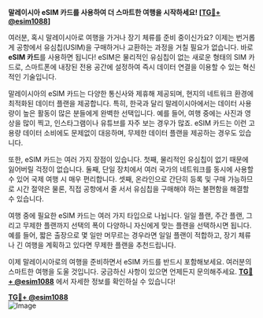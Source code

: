 **말레이시아 eSIM 카드를 사용하여 더 스마트한 여행을 시작하세요! [[TG💪+ @esim1088](https://t.me/s/esim1088)]**

여러분, 혹시 말레이시아로 여행을 가거나 장기 체류를 준비 중이신가요? 이제는 번거롭게 공항에서 유심칩(USIM)을 구매하거나 교환하는 과정을 거칠 필요가 없습니다. 바로 **eSIM 카드**를 사용하면 됩니다! eSIM은 물리적인 유심칩이 없는 새로운 형태의 SIM 카드로, 스마트폰에 내장된 전용 공간에 설정하여 즉시 데이터 연결을 이용할 수 있는 혁신적인 기술입니다.

말레이시아의 eSIM 카드는 다양한 통신사와 제휴해 제공되며, 현지의 네트워크 환경에 최적화된 데이터 플랜을 제공합니다. 특히, 한국과 달리 말레이시아에서는 데이터 사용량이 높은 활동이 많은 분들에게 완벽한 선택입니다. 예를 들어, 여행 중에는 사진과 영상을 많이 찍고, 인스타그램이나 유튜브를 자주 보는 경우가 많죠. eSIM 카드는 이런 고용량 데이터 소비에도 문제없이 대응하며, 무제한 데이터 플랜을 제공하는 경우도 있습니다.

또한, eSIM 카드는 여러 가지 장점이 있습니다. 첫째, 물리적인 유심칩이 없기 때문에 잃어버릴 걱정이 없습니다. 둘째, 단일 장치에서 여러 국가의 네트워크를 동시에 사용할 수 있어 국제 여행 시 매우 편리합니다. 셋째, 온라인으로 간단히 등록 및 구매 가능하므로 시간 절약은 물론, 직접 공항에서 줄 서서 유심칩을 구매해야 하는 불편함을 해결할 수 있습니다.

여행 중에 필요한 eSIM 카드는 여러 가지 타입으로 나뉩니다. 일일 플랜, 주간 플랜, 그리고 무제한 플랜까지 선택의 폭이 다양하니 자신에게 맞는 플랜을 선택하시면 됩니다. 예를 들어, 짧은 출장으로 몇 일만 머무르는 경우라면 일일 플랜이 적합하고, 장기 체류나 긴 여행을 계획하고 있다면 무제한 플랜을 추천드립니다.

이제 말레이시아로의 여행을 준비하면서 eSIM 카드를 반드시 포함해보세요. 여러분의 스마트한 여행을 도울 것입니다. 궁금하신 사항이 있으면 언제든지 문의해주세요. **[TG💪+ @esim1088](https://t.me/s/esim1088)** 에서 자세한 정보를 확인하실 수 있습니다!

**[TG💪+ @esim1088](https://t.me/s/esim1088)**  
![Image](https://i.postimg.cc/Y0z9fWf4/image.png)